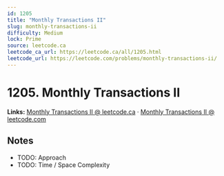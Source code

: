 ```yaml
--- 
id: 1205
title: "Monthly Transactions II"
slug: monthly-transactions-ii
difficulty: Medium
lock: Prime
source: leetcode.ca
leetcode_ca_url: https://leetcode.ca/all/1205.html
leetcode_url: https://leetcode.com/problems/monthly-transactions-ii/
---
```


# 1205. Monthly Transactions II

**Links:** [Monthly Transactions II @ leetcode.ca](https://leetcode.ca/all/1205.html) · [Monthly Transactions II @ leetcode.com](https://leetcode.com/problems/monthly-transactions-ii/)

## Notes
- TODO: Approach
- TODO: Time / Space Complexity
